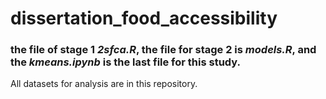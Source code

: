 # dissertation_food_accessibility

### the file of stage 1 *2sfca.R*, the file for stage 2 is *models.R*, and the *kmeans.ipynb* is the last file for this study. 
All datasets for analysis are in this repository.
